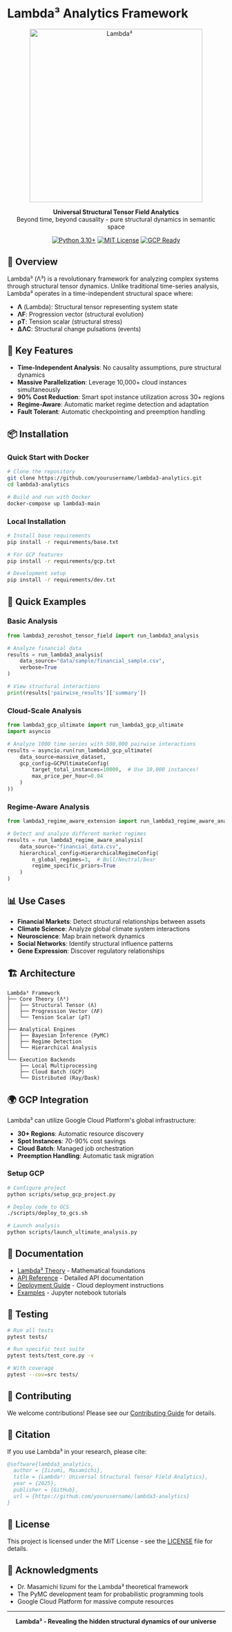 # Lambda³ Analytics Framework

<p align="center">
  <img src="https://www.miosync.link/github/0_2.jpg" alt="Lambda³" width="400"/>
</p>

<p align="center">
  <strong>Universal Structural Tensor Field Analytics</strong><br>
  Beyond time, beyond causality - pure structural dynamics in semantic space
</p>

<p align="center">
  <a href="#"><img src="https://img.shields.io/badge/python-3.10+-blue.svg" alt="Python 3.10+"></a>
  <a href="#"><img src="https://img.shields.io/badge/license-MIT-green.svg" alt="MIT License"></a>
  <a href="#"><img src="https://img.shields.io/badge/cloud-GCP-orange.svg" alt="GCP Ready"></a>
</p>

## 🌟 Overview

Lambda³ (Λ³) is a revolutionary framework for analyzing complex systems through structural tensor dynamics. Unlike traditional time-series analysis, Lambda³ operates in a time-independent structural space where:

- **Λ** (Lambda): Structural tensor representing system state
- **ΛF**: Progression vector (structural evolution)
- **ρT**: Tension scalar (structural stress)
- **ΔΛC**: Structural change pulsations (events)

## 🚀 Key Features

- **Time-Independent Analysis**: No causality assumptions, pure structural dynamics
- **Massive Parallelization**: Leverage 10,000+ cloud instances simultaneously
- **90% Cost Reduction**: Smart spot instance utilization across 30+ regions
- **Regime-Aware**: Automatic market regime detection and adaptation
- **Fault Tolerant**: Automatic checkpointing and preemption handling

## 📦 Installation

### Quick Start with Docker

```bash
# Clone the repository
git clone https://github.com/yourusername/lambda3-analytics.git
cd lambda3-analytics

# Build and run with Docker
docker-compose up lambda3-main
```

### Local Installation

```bash
# Install base requirements
pip install -r requirements/base.txt

# For GCP features
pip install -r requirements/gcp.txt

# Development setup
pip install -r requirements/dev.txt
```

## 🎯 Quick Examples

### Basic Analysis

```python
from lambda3_zeroshot_tensor_field import run_lambda3_analysis

# Analyze financial data
results = run_lambda3_analysis(
    data_source="data/sample/financial_sample.csv",
    verbose=True
)

# View structural interactions
print(results['pairwise_results']['summary'])
```

### Cloud-Scale Analysis

```python
from lambda3_gcp_ultimate import run_lambda3_gcp_ultimate
import asyncio

# Analyze 1000 time series with 500,000 pairwise interactions
results = asyncio.run(run_lambda3_gcp_ultimate(
    data_source=massive_dataset,
    gcp_config=GCPUltimateConfig(
        target_total_instances=10000,  # Use 10,000 instances!
        max_price_per_hour=0.04
    )
))
```

### Regime-Aware Analysis

```python
from lambda3_regime_aware_extension import run_lambda3_regime_aware_analysis

# Detect and analyze different market regimes
results = run_lambda3_regime_aware_analysis(
    data_source="financial_data.csv",
    hierarchical_config=HierarchicalRegimeConfig(
        n_global_regimes=3,  # Bull/Neutral/Bear
        regime_specific_priors=True
    )
)
```

## 📊 Use Cases

- **Financial Markets**: Detect structural relationships between assets
- **Climate Science**: Analyze global climate system interactions  
- **Neuroscience**: Map brain network dynamics
- **Social Networks**: Identify structural influence patterns
- **Gene Expression**: Discover regulatory relationships

## 🏗️ Architecture

```
Lambda³ Framework
├── Core Theory (Λ³)
│   ├── Structural Tensor (Λ)
│   ├── Progression Vector (ΛF)
│   └── Tension Scalar (ρT)
│
├── Analytical Engines
│   ├── Bayesian Inference (PyMC)
│   ├── Regime Detection
│   └── Hierarchical Analysis
│
└── Execution Backends
    ├── Local Multiprocessing
    ├── Cloud Batch (GCP)
    └── Distributed (Ray/Dask)
```

## 🌍 GCP Integration

Lambda³ can utilize Google Cloud Platform's global infrastructure:

- **30+ Regions**: Automatic resource discovery
- **Spot Instances**: 70-90% cost savings
- **Cloud Batch**: Managed job orchestration
- **Preemption Handling**: Automatic task migration

### Setup GCP

```bash
# Configure project
python scripts/setup_gcp_project.py

# Deploy code to GCS
./scripts/deploy_to_gcs.sh

# Launch analysis
python scripts/launch_ultimate_analysis.py
```

## 📖 Documentation

- [Lambda³ Theory](docs/lambda3_theory.md) - Mathematical foundations
- [API Reference](docs/api_reference.md) - Detailed API documentation
- [Deployment Guide](docs/deployment_guide.md) - Cloud deployment instructions
- [Examples](notebooks/) - Jupyter notebook tutorials

## 🧪 Testing

```bash
# Run all tests
pytest tests/

# Run specific test suite
pytest tests/test_core.py -v

# With coverage
pytest --cov=src tests/
```

## 🤝 Contributing

We welcome contributions! Please see our [Contributing Guide](CONTRIBUTING.md) for details.

## 📝 Citation

If you use Lambda³ in your research, please cite:

```bibtex
@software{lambda3_analytics,
  author = {Iizumi, Masamichi},
  title = {Lambda³: Universal Structural Tensor Field Analytics},
  year = {2025},
  publisher = {GitHub},
  url = {https://github.com/yourusername/lambda3-analytics}
}
```

## 📄 License

This project is licensed under the MIT License - see the [LICENSE](LICENSE) file for details.

## 🙏 Acknowledgments

- Dr. Masamichi Iizumi for the Lambda³ theoretical framework
- The PyMC development team for probabilistic programming tools
- Google Cloud Platform for massive compute resources

---

<p align="center">
  <strong>Lambda³ - Revealing the hidden structural dynamics of our universe</strong>
</p>
